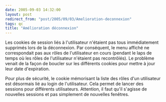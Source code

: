```yaml
---
date: 2005-09-03 14:32:00
layout: post
redirect_from: "post/2005/09/03/Amelioration-deconnexion"
tags: qc
title: "Amélioration déconnexion"
---
```


Les cookies de session liés à l'utilisateur n'étaient pas tous immédiatement
supprimés lors de la déconnexion. Par conséquent, le menu affiché ne
correspondait pas aux rôles de l'utilisateur en cours (pendant le laps de temps
où les rôles de l'utilisateur n'étaient pas recontrôlés). Le problème venait de
la façon de boucler sur les différents cookies pour mettre à jour leur date
d'expiration.

Pour plus de sécurité, le cookie mémorisant la liste des rôles d'un
utilisateur est désormais lié au login de l'utilisateur. Cela permet de lancer
des sessions pour différents utilisateurs. Attention, il faut qu'il s'agisse de
nouvelles sessions et pas simplement de nouvelles fenêtres.
